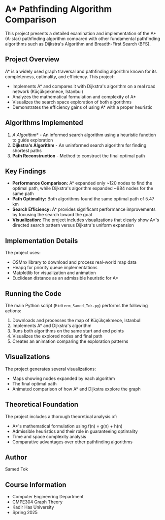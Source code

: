 # A* Pathfinding Algorithm Comparison

This project presents a detailed examination and implementation of the A* (A-star) pathfinding algorithm compared with other fundamental pathfinding algorithms such as Dijkstra's Algorithm and Breadth-First Search (BFS).

## Project Overview

A* is a widely used graph traversal and pathfinding algorithm known for its completeness, optimality, and efficiency. This project:
- Implements A* and compares it with Dijkstra's algorithm on a real road network (Küçükçekmece, Istanbul)
- Analyzes the mathematical formulation and complexity of A*
- Visualizes the search space exploration of both algorithms
- Demonstrates the efficiency gains of using A* with a proper heuristic

## Algorithms Implemented

1. **A* Algorithm** - An informed search algorithm using a heuristic function to guide exploration
2. **Dijkstra's Algorithm** - An uninformed search algorithm for finding shortest paths
3. **Path Reconstruction** - Method to construct the final optimal path

## Key Findings

- **Performance Comparison:** A* expanded only ~120 nodes to find the optimal path, while Dijkstra's algorithm expanded ~984 nodes for the same path
- **Path Optimality:** Both algorithms found the same optimal path of 5.47 km
- **Search Efficiency:** A* provides significant performance improvements by focusing the search toward the goal
- **Visualization:** The project includes visualizations that clearly show A*'s directed search pattern versus Dijkstra's uniform expansion

## Implementation Details

The project uses:
- OSMnx library to download and process real-world map data
- Heapq for priority queue implementations
- Matplotlib for visualization and animation
- Euclidean distance as an admissible heuristic for A*

## Running the Code

The main Python script (`Midterm_Samed_Tok.py`) performs the following actions:
1. Downloads and processes the map of Küçükçekmece, Istanbul
2. Implements A* and Dijkstra's algorithm
3. Runs both algorithms on the same start and end points
4. Visualizes the explored nodes and final path
5. Creates an animation comparing the exploration patterns

## Visualizations

The project generates several visualizations:
- Maps showing nodes expanded by each algorithm
- The final optimal path
- Animated comparison of how A* and Dijkstra explore the graph

## Theoretical Foundation

The project includes a thorough theoretical analysis of:
- A*'s mathematical formulation using f(n) = g(n) + h(n)
- Admissible heuristics and their role in guaranteeing optimality
- Time and space complexity analysis
- Comparative advantages over other pathfinding algorithms

## Author

Samed Tok

## Course Information

- Computer Engineering Department
- CMPE304 Graph Theory
- Kadir Has University
- Spring 2025
